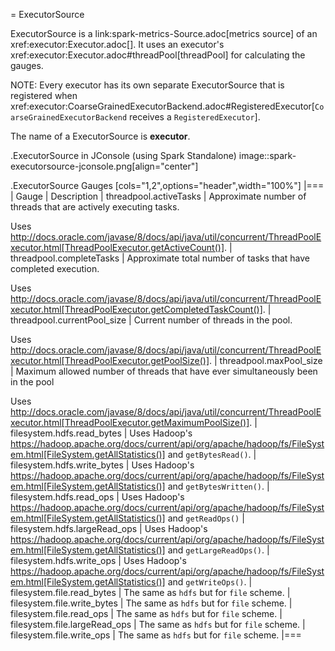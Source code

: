 = ExecutorSource

ExecutorSource is a link:spark-metrics-Source.adoc[metrics source] of an xref:executor:Executor.adoc[]. It uses an executor's xref:executor:Executor.adoc#threadPool[threadPool] for calculating the gauges.

NOTE: Every executor has its own separate ExecutorSource that is registered when xref:executor:CoarseGrainedExecutorBackend.adoc#RegisteredExecutor[`CoarseGrainedExecutorBackend` receives a `RegisteredExecutor`].

The name of a ExecutorSource is **executor**.

.ExecutorSource in JConsole (using Spark Standalone)
image::spark-executorsource-jconsole.png[align="center"]

.ExecutorSource Gauges
[cols="1,2",options="header",width="100%"]
|===
| Gauge | Description
| threadpool.activeTasks | Approximate number of threads that are actively executing tasks.

Uses http://docs.oracle.com/javase/8/docs/api/java/util/concurrent/ThreadPoolExecutor.html[ThreadPoolExecutor.getActiveCount()].
| threadpool.completeTasks | Approximate total number of tasks that have completed execution.

Uses http://docs.oracle.com/javase/8/docs/api/java/util/concurrent/ThreadPoolExecutor.html[ThreadPoolExecutor.getCompletedTaskCount()].
| threadpool.currentPool_size | Current number of threads in the pool.

Uses http://docs.oracle.com/javase/8/docs/api/java/util/concurrent/ThreadPoolExecutor.html[ThreadPoolExecutor.getPoolSize()].
| threadpool.maxPool_size | Maximum allowed number of threads that have ever simultaneously been in the pool

Uses http://docs.oracle.com/javase/8/docs/api/java/util/concurrent/ThreadPoolExecutor.html[ThreadPoolExecutor.getMaximumPoolSize()].
| filesystem.hdfs.read_bytes | Uses Hadoop's https://hadoop.apache.org/docs/current/api/org/apache/hadoop/fs/FileSystem.html[FileSystem.getAllStatistics()] and `getBytesRead()`.
| filesystem.hdfs.write_bytes | Uses Hadoop's https://hadoop.apache.org/docs/current/api/org/apache/hadoop/fs/FileSystem.html[FileSystem.getAllStatistics()] and `getBytesWritten()`.
| filesystem.hdfs.read_ops | Uses Hadoop's https://hadoop.apache.org/docs/current/api/org/apache/hadoop/fs/FileSystem.html[FileSystem.getAllStatistics()] and `getReadOps()`
| filesystem.hdfs.largeRead_ops | Uses Hadoop's https://hadoop.apache.org/docs/current/api/org/apache/hadoop/fs/FileSystem.html[FileSystem.getAllStatistics()] and `getLargeReadOps()`.
| filesystem.hdfs.write_ops | Uses Hadoop's https://hadoop.apache.org/docs/current/api/org/apache/hadoop/fs/FileSystem.html[FileSystem.getAllStatistics()] and `getWriteOps()`.
| filesystem.file.read_bytes | The same as `hdfs` but for `file` scheme.
| filesystem.file.write_bytes | The same as `hdfs` but for `file` scheme.
| filesystem.file.read_ops | The same as `hdfs` but for `file` scheme.
| filesystem.file.largeRead_ops | The same as `hdfs` but for `file` scheme.
| filesystem.file.write_ops | The same as `hdfs` but for `file` scheme.
|===
